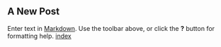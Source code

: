 ## A New Post

Enter text in [Markdown](http://daringfireball.net/projects/markdown/). Use the toolbar above, or click the **?** button for formatting help.
[index](index.html)
